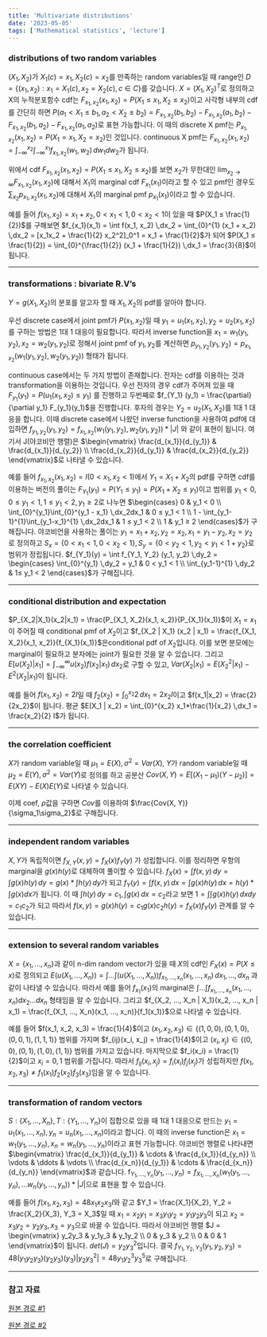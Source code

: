 ```yaml
---
title: 'Multivariate distributions'
date: '2023-05-05'
tags: ['Mathematical statistics', 'lecture']
---
```


### distributions of two random variables

$(X_1, X_2)$가 $X_1(c) = x_1, X_2(c) = x_2$를 만족하는 random variables일 때 range인 $D = \{(x_1, x_2) : x_1 = X_1(c), x_2 = X_2(c), c \in C\}$를 갖습니다. $X = (X_1, X_2)^T$로 정의하고 X의 누적분포함수 cdf는 $F_{x_1, x_2} (x_1, x_2) = P(X_1 ≤ x_1, X_2 ≤ x_2)$이고 사각형 내부의 cdf를 간단히 하면 $P(a_1 < X_1 ≤ b_1, a_2 < X_2 ≤ b_2) = F_{x_1, x_2} (b_1, b_2) - F_{x_1, x_2}(a_1, b_2) - F_{x_1, x_2} (b_1, a_2) - F_{x_1, x_2}(a_1, a_2)$로 표현 가능합니다. 이 때의 discrete X pmf는 $P_{x_1, x_2}(x_1, x_2) = P(X_1 = x_1, X_2 = x_2)$인 것입니다. continuous X pmf는 $F_{x_1, x_2}(x_1, x_2) = \int_{-\infty}^{x_2}\int_{-\infty}^{x_1} f_{x_1, x_2}(w_1, w_2)\,dw_1dw_2$가 됩니다.

위에서 cdf $F_{x_1, x_2} (x_1, x_2) = P(X_1 ≤ x_1, X_2 ≤ x_2)$를 보면 $x_2$가 무한대인 $\lim_{x_2 \rightarrow \infty} F_{x_1, x_2} (x_1, x_2)$에 대해서 $X_1$의 marginal cdf $F_{x_1} (x_1)$이라고 할 수 있고 pmf인 경우도 $\sum_{x_2} p_{x_1, x_2}(x_1, x_2)$에 대해서 $X_1$의 marginal pmf $p_{x_1} (x_1)$이라고 할 수 있습니다.

예를 들어 $f(x_1, x_2) = x_1 + x_2, 0 < x_1 < 1, 0 < x_2 < 1$이 있을 때 $P(X_1 ≤ \frac{1}{2})$를 구해보면 $f_{x_1}(x_1) = \int f(x_1, x_2) \,dx_2 = \int_{0}^{1} (x_1 + x_2) \,dx_2 = [x_1x_2 + \frac{1}{2} x_2^2]_0^1 = x_1 + \frac{1}{2}$가 되어 $P(X_1 ≤ \frac{1}{2}) = \int_{0}^{\frac{1}{2}} (x_1 + \frac{1}{2}) \,dx_1 = \frac{3}{8}$이 됩니다.

---

### transformations : bivariate R.V’s

$Y = g(X_1, X_2)$의 분포를 알고자 할 때 $X_1, X_2$의 pdf를 알아야 합니다.

우선 discrete case에서 joint pmf가 $P(x_1, x_2)$일 때 $y_1 = u_1(x_1, x_2), y_2 = u_2(x_1, x_2)$를 구하는 방법은 1대 1 대응이 필요합니다. 따라서 inverse function을 $x_1 = w_1(y_1, y_2), x_2 = w_2(y_1, y_2)$로 정해서 joint pmf of $y_1, y_2$를 계산하면 $p_{y_1, y_2}(y_1, y_2) = p_{x_1, x_2}(w_1(y_1, y_2), w_2(y_1, y_2))$ 형태가 됩니다.

continuous case에서는 두 가지 방법이 존재합니다. 전자는 cdf를 이용하는 것과 transformation을 이용하는 것입니다. 우선 전자의 경우 cdf가 주어져 있을 때 $F_{y_1}(y_1) = P(u_1(x_1, x_2) ≤y_1)$ 를 진행하고 두번째로 $f_{Y_1} (y_1) = \frac{\partial}{\partial y_1} F_{y_1}(y_1)$을 진행합니다. 후자의 경우는 $Y_2 = u_2(X_1, X_2)$를 1대 1 대응을 합니다. 이때 discrete case에서 나왔던 inverse function을 사용하여 pdf에 대입하면 $f_{y_1, y_2}(y_1, y_2) = f_{x_1, x_2}(w_1(y_1, y_2), w_2(y_1, y_2)) * |J|$  와 같이 표현이 됩니다. 여기서 J(야코비안 행렬)은 $\begin{vmatrix} \frac{d_{x_1}}{d_{y_1}} & \frac{d_{x_1}}{d_{y_2}} \\ \frac{d_{x_2}}{d_{y_1}} & \frac{d_{x_2}}{d_{y_2}} \end{vmatrix}$로 나타낼 수 있습니다.

예를 들어 $f_{x_1, x_2} (x_1, x_2) = I (0 < x_1, x_2 < 1)$에서 $Y_1 = X_1 + X_2$의 pdf를 구하면 cdf를 이용하는 버전의 풀이는 $F_{Y_1}(y_1) = P(Y_1 ≤ y_1) = P(X_1 + X_2 ≤ y_1)$이고 범위를 $y_1 < 0, 0 ≤ y_1 < 1, 1 ≤ y_1 < 2, y_1 ≥ 2$로 나누면 $\begin{cases} 0 & y_1 < 0 \\ \int_{0}^{y_1}\int_{0}^{y_1 - x_1} \,dx_2dx_1 & 0 ≤ y_1 < 1 \\ 1 - \int_{y_1-1}^{1}\int_{y_1-x_1}^{1} \,dx_2dx_1 & 1 ≤ y_1 < 2 \\ 1 & y_1 ≥ 2 \end{cases}$가 구해집니다. 야코비언을 사용하는 풀이는 $y_1 = x_1 + x_2, y_2 = x_2, x_1 = y_1 - y_2, x_2 = y_2$로 정의하고 $S_x = \{0 < x_1 < 1, 0 < x_2 < 1\}, S_y = \{0 < y_2 < 1, y_2 < y_1 < 1 + y_2\}$로 범위가 정립됩니다. $f_{Y_1}(y) = \int f_{Y_1, Y_2} (y_1, y_2) \,dy_2 = \begin{cases} \int_{0}^{y_1} \,dy_2 = y_1 & 0 < y_1 < 1 \\ \int_{y_1-1}^{1} \,dy_2 & 1≤ y_1 < 2 \end{cases}$가 구해집니다.

---

### conditional distribution and expectation

$P_{X_2|X_1}(x_2|x_1) = \frac{P_{X_1, X_2}(x_1, x_2)}{P_{X_1}(x_1)}$이 $X_1 = x_1$이 주어질 때 conditional pmf of $X_2$이고 $f_{X_2 | X_1} (x_2 | x_1) = \frac{f_{X_1, X_2}(x_1, x_2)}{f_{X_1}(x_1)}$은conditional pdf of $X_2$입니다. 이를 보면 분모에는 marginal이 필요하고 분자에는 joint가 필요한 것을 알 수 있습니다. 그리고 $E[u(X_2) | x_1] = \int_{-\infty}^{\infty} u(x_2)f(x_2|x_1) \,dx_2$로 구할 수 있고, $Var(X_2|x_1) = E(X_2^2|x_1) - E^2(X_2|x_1)$이 됩니다.

예를 들어 $f(x_1, x_2) = 2I$일 때 $f_2(x_2) = \int_{0}^{x_2} 2 \,dx_1 = 2x_2I$이고 $f(x_1|x_2) = \frac{2}{2x_2}$이 됩니다. 평균 $E(X_1 | x_2) = \int_{0}^{x_2} x_1*\frac{1}{x_2} \,dx_1 = \frac{x_2}{2} I$가 됩니다.

---

### the correlation coefficient

$X$가 random variable일 때 $\mu_1 = E(X), \sigma^2 = Var(X)$, $Y$가 random variable일 때 $\mu_2 = E(Y), \sigma^2 = Var(Y)$로 정의를 하고 공분산 $Cov(X, Y) = E[(X_1 - \mu_1)(Y - \mu_2)] = E(XY) - E(X)E(Y)$로 나타낼 수 있습니다.

이제 coef, $\rho$값을 구하면 $Cov$를 이용하여 $\frac{Cov(X, Y)}{\sigma_1\sigma_2}$로 구해집니다.

---

### independent random variables

$X, Y$가 독립적이면 $f_{X, Y}(x, y) = f_X(x)f_Y(y)$ 가 성립합니다. 이를 정리하면 우항의 marginal을 $g(x)h(y)$로 대체하여 풀이할 수 있습니다. $f_X(x) = \int f(x, y) \,dy = \int g(x)h(y) \,dy = g(x) * \int h(y) \,dy$가 되고 $f_Y(y) = \int f(x, y) \,dx = \int g(x)h(y) \,dx = h(y) * \int g(x)dx$가 됩니다. 이 때 $\int h(y) \,dy = c_1, \int g(x) \,dx = c_2$라고 보면 $1 = \int\int g(x)h(y) \,dxdy = c_1c_2$가 되고 따라서 $f(x, y) = g(x)h(y) = c_1g(x)c_2h(y) = f_X(x)f_Y(y)$ 관계를 알 수 있습니다.

---

### extension to several random variables

$X = \{x_1, … , x_n\}$과 같이 n-dim random vector가 있을 때 $X$의 cdf인 $F_X(x) = P(X ≤ x)$로 정의되고 $E(u(X_1, …, X_n)) = \int … \int (u(X_1, …, X_n))f_{x_1, …, x_n}(x_1, …, x_n) \,dx_1, …, dx_n$ 과 같이 나타낼 수 있습니다. 따라서 예를 들어 $f_{x_1}(x_1)$의 marginal은 $\int … \int f_{x_1, …, x_n}(x_1, …, x_n)dx_2…dx_n$ 형태임을 알 수 있습니다. 그리고 $f_{X_2, …, X_n | X_1}(x_2, …, x_n | x_1) = \frac{f_{X_1, …, X_n}(x_1, …, x_n)}{f_1(x_1)}$으로 나타낼 수 있습니다.

예를 들어 $f(x_1, x_2, x_3) = \frac{1}{4}$이고 $(x_1, x_2, x_3) \in \{(1, 0, 0), (0, 1, 0), (0, 0, 1), (1, 1, 1)\}$ 범위를 가지며 $f_{ij}(x_i, x_j) = \frac{1}{4}$이고 $(x_i, x_j) \in \{(0, 0), (0, 1), (1, 0), (1, 1)\}$ 범위를 가지고 있습니다. 마지막으로 $f_i(x_i) = \frac{1}{2}$이고 $x_i = 0, 1$ 범위를 가집니다. 따라서 $f_{ij}(x_i, x_j) = f_i(x_i)f_j(x_j)$가 성립하지만 $f(x_1, x_2, x_3) \ne f_1(x_1)f_2(x_2)f_3(x_3)$임을 알 수 있습니다.

---

### transformation of random vectors

$S : \{X_1, …, X_n\}, T : \{Y_1, …, Y_n\}$이 집합으로 있을 때 1대 1 대응으로 만드는 $y_1 = u_1(x_1, …, x_n), y_n = u_n(x_1, …, x_n)$이라고 합니다. 이 때의 inverse function은 $x_1 = w_1(y_1, …, y_n), x_n = w_n(y_1, …, y_n)$이라고 표현 가능합니다. 야코비언 행렬로 나타내면 $\begin{vmatrix} \frac{d_{x_1}}{d_{y_1}} & \cdots & \frac{d_{x_1}}{d_{y_n}} \\ \vdots & \ddots & \vdots \\ \frac{d_{x_n}}{d_{y_1}} & \cdots & \frac{d_{x_n}}{d_{y_n}} \end{vmatrix}$과 같습니다. f$_{Y_1, …, Y_n}(y_1, …, y_n) = f_{X_1, …, X_n}(w_1(y_1, …, y_n), … w_n(y_1, …, y_n)) * |J|$으로 표현을 할 수 있습니다.

예를 들어 $f(x_1, x_2, x_3) = 48x_1x_2x_3I$와 같고 $Y_1 = \frac{X_1}{X_2}, Y_2 = \frac{X_2}{X_3}, Y_3 = X_3$일 때 $x_1 = x_2y_1 = x_3y_1y_2 = y_1y_2y_3$이 되고 $x_2 = x_3y_2 = y_2y_3, x_3 = y_3$으로 바꿀 수 있습니다. 따라서 야코비언 행렬 $J = \begin{vmatrix} y_2y_3 & y_1y_3 & y_1y_2 \\ 0 & y_3 & y_2 \\ 0 & 0 & 1 \end{vmatrix}$이 됩니다. $det(J) = y_2y_3^2$입니다. 결국 $f_{Y_1, Y_2, Y_3}(y_1, y_2, y_3) = 48(y_1y_2y_3)(y_2y_3)(y_3)|y_2y_3^2| = 48y_1y_2^3y_3^5$로 구해집니다.

---

### 참고 자료

[원본 경로 #1](http://www.kocw.net/home/cview.do?cid=7c789810ade43386)

[원본 경로 #2](http://www.kocw.net/home/search/kemView.do?kemId=1390551)


